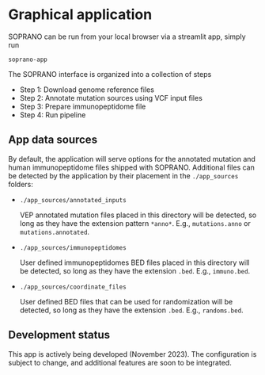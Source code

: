 # Graphical application

SOPRANO can be run from your local browser via a streamlit app, simply run

```shell
soprano-app
```

The SOPRANO interface is organized into a collection of steps

- Step 1: Download genome reference files
- Step 2: Annotate mutation sources using VCF input files
- Step 3: Prepare immunopeptidome file
- Step 4: Run pipeline

## App data sources

By default, the application will serve options for the annotated mutation
and human immunopeptidome files shipped with SOPRANO. Additional files
can be detected by the application by their placement in the `./app_sources`
folders:

- `./app_sources/annotated_inputs`

  VEP annotated mutation files placed in this directory will be detected,
  so long as they have the extension pattern `*anno*`. E.g., `mutations.anno`
  or `mutations.annotated`.

- `./app_sources/immunopeptidomes`

  User defined immunopeptidomes BED files placed in this directory will be
  detected, so long as they have the extension `.bed`. E.g., `immuno.bed`.

- `./app_sources/coordinate_files`

  User defined BED files that can be used for randomization will be detected,
  so long as they have the extension `.bed`. E.g., `randoms.bed`.

## Development status

This app is actively being developed (November 2023). The configuration is
subject to change, and additional features are soon to be integrated.
